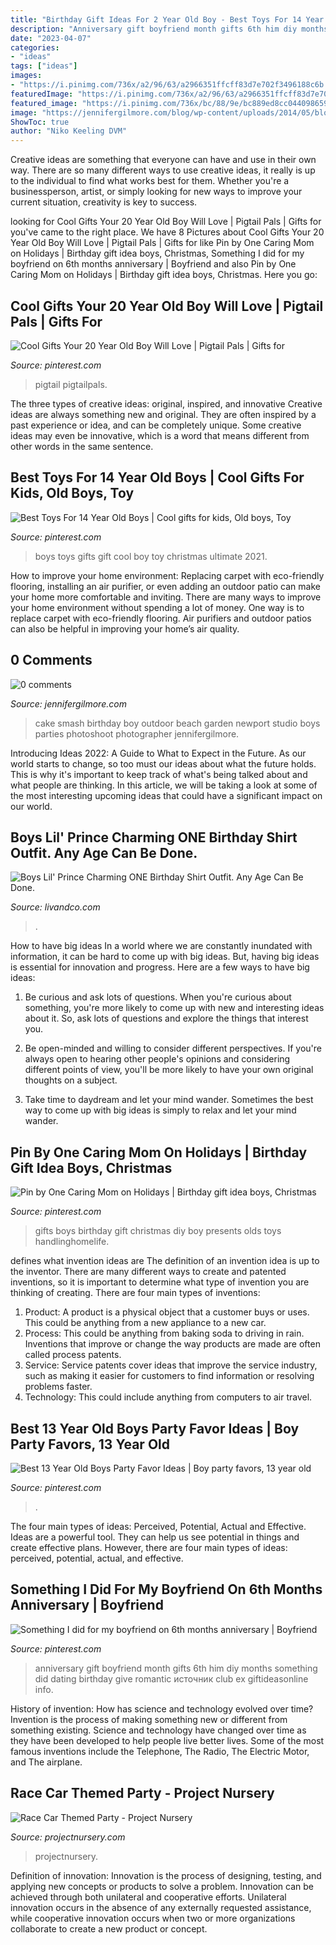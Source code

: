 ```yaml
---
title: "Birthday Gift Ideas For 2 Year Old Boy - Best Toys For 14 Year Old Boys"
description: "Anniversary gift boyfriend month gifts 6th him diy months something did dating birthday give romantic источник club ex giftideasonline info"
date: "2023-04-07"
categories:
- "ideas"
tags: ["ideas"]
images:
- "https://i.pinimg.com/736x/a2/96/63/a2966351ffcff83d7e702f3496188c6b.jpg"
featuredImage: "https://i.pinimg.com/736x/a2/96/63/a2966351ffcff83d7e702f3496188c6b.jpg"
featured_image: "https://i.pinimg.com/736x/bc/88/9e/bc889ed8cc04409865916695c2754a0c.jpg"
image: "https://jennifergilmore.com/blog/wp-content/uploads/2014/05/blog_gilmore_studios_photo_orange_county_newport_beach_family_portrait_cake_smash_outdoor_one_yr_old_boy_cowboy_boots_spencer_3.jpg"
ShowToc: true
author: "Niko Keeling DVM"
---
```



Creative ideas are something that everyone can have and use in their own way. There are so many different ways to use creative ideas, it really is up to the individual to find what works best for them. Whether you're a businessperson, artist, or simply looking for new ways to improve your current situation, creativity is key to success.

	

		
looking for Cool Gifts Your 20 Year Old Boy Will Love | Pigtail Pals | Gifts for you've came to the right place. We have 8 Pictures about Cool Gifts Your 20 Year Old Boy Will Love | Pigtail Pals | Gifts for like Pin by One Caring Mom on Holidays | Birthday gift idea boys, Christmas, Something I did for my boyfriend on 6th months anniversary | Boyfriend and also Pin by One Caring Mom on Holidays | Birthday gift idea boys, Christmas. Here you go:
		
    
## Cool Gifts Your 20 Year Old Boy Will Love | Pigtail Pals | Gifts For

<img loading=lazy src="https://i.pinimg.com/736x/e3/08/68/e30868a0f7d8664103b358c1b748d39e.jpg" onerror="this.onerror=null;this.src='https://tse3.mm.bing.net/th?id=OIP.T22oEyDfFi1Nel06pirlhgHaPj&amp;pid=15.1';" alt="Cool Gifts Your 20 Year Old Boy Will Love | Pigtail Pals | Gifts for">

_Source: pinterest.com_

>pigtail pigtailpals. 

	

The three types of creative ideas: original, inspired, and innovative
Creative ideas are always something new and original. They are often inspired by a past experience or idea, and can be completely unique. Some creative ideas may even be innovative, which is a word that means different from other words in the same sentence.

    
## Best Toys For 14 Year Old Boys | Cool Gifts For Kids, Old Boys, Toy

<img loading=lazy src="https://i.pinimg.com/736x/34/28/75/3428755b5185817e2c810cd60eed8ee4.jpg" onerror="this.onerror=null;this.src='https://tse3.mm.bing.net/th?id=OIP.SlgRm770Ms9Wd3VybXOfVAHaLH&amp;pid=15.1';" alt="Best Toys For 14 Year Old Boys | Cool gifts for kids, Old boys, Toy">

_Source: pinterest.com_

>boys toys gifts gift cool boy toy christmas ultimate 2021. 

	

How to improve your home environment: Replacing carpet with eco-friendly flooring, installing an air purifier, or even adding an outdoor patio can make your home more comfortable and inviting.
There are many ways to improve your home environment without spending a lot of money. One way is to replace carpet with eco-friendly flooring. Air purifiers and outdoor patios can also be helpful in improving your home’s air quality.

    
## 0 Comments

<img loading=lazy src="https://jennifergilmore.com/blog/wp-content/uploads/2014/05/blog_gilmore_studios_photo_orange_county_newport_beach_family_portrait_cake_smash_outdoor_one_yr_old_boy_cowboy_boots_spencer_3.jpg" onerror="this.onerror=null;this.src='https://tse4.mm.bing.net/th?id=OIP.eNTemHv8N5j3nnTWCMJUDAHaFS&amp;pid=15.1';" alt="0 comments">

_Source: jennifergilmore.com_

>cake smash birthday boy outdoor beach garden newport studio boys parties photoshoot photographer jennifergilmore. 

	

Introducing Ideas 2022: A Guide to What to Expect in the Future. As our world starts to change, so too must our ideas about what the future holds. This is why it's important to keep track of what's being talked about and what people are thinking. In this article, we will be taking a look at some of the most interesting upcoming ideas that could have a significant impact on our world.

    
## Boys Lil&#039; Prince Charming ONE Birthday Shirt Outfit. Any Age Can Be Done.

<img loading=lazy src="https://www.livandco.com/uploads/2/4/3/8/24388479/s418512191466671527_p155_i20_w665.jpeg" onerror="this.onerror=null;this.src='https://tse2.mm.bing.net/th?id=OIP.4RL3hq4XM-26uOP-foFl8gHaLZ&amp;pid=15.1';" alt="Boys Lil&#039; Prince Charming ONE Birthday Shirt Outfit. Any Age Can Be Done.">

_Source: livandco.com_

>. 

	

How to have big ideas
In a world where we are constantly inundated with information, it can be hard to come up with big ideas. But, having big ideas is essential for innovation and progress. Here are a few ways to have big ideas:
1) Be curious and ask lots of questions. When you're curious about something, you're more likely to come up with new and interesting ideas about it. So, ask lots of questions and explore the things that interest you.

2) Be open-minded and willing to consider different perspectives. If you're always open to hearing other people's opinions and considering different points of view, you'll be more likely to have your own original thoughts on a subject.

3) Take time to daydream and let your mind wander. Sometimes the best way to come up with big ideas is simply to relax and let your mind wander.

    
## Pin By One Caring Mom On Holidays | Birthday Gift Idea Boys, Christmas

<img loading=lazy src="https://i.pinimg.com/736x/a2/96/63/a2966351ffcff83d7e702f3496188c6b.jpg" onerror="this.onerror=null;this.src='https://tse1.mm.bing.net/th?id=OIP.Ok_e2D09x3-v68Sax5W6AAHaP7&amp;pid=15.1';" alt="Pin by One Caring Mom on Holidays | Birthday gift idea boys, Christmas">

_Source: pinterest.com_

>gifts boys birthday gift christmas diy boy presents olds toys handlinghomelife. 

	

defines what invention ideas are
The definition of an invention idea is up to the inventor. 
There are many different ways to create and patented inventions, so it is important to determine what type of invention you are thinking of creating. There are four main types of inventions: 
1) Product: A product is a physical object that a customer buys or uses. This could be anything from a new appliance to a new car. 
2) Process: This could be anything from baking soda to driving in rain. Inventions that improve or change the way products are made are often called process patents. 
3) Service: Service patents cover ideas that improve the service industry, such as making it easier for customers to find information or resolving problems faster. 
4) Technology: This could include anything from computers to air travel.

    
## Best 13 Year Old Boys Party Favor Ideas | Boy Party Favors, 13 Year Old

<img loading=lazy src="https://i.pinimg.com/736x/bc/88/9e/bc889ed8cc04409865916695c2754a0c.jpg" onerror="this.onerror=null;this.src='https://tse1.mm.bing.net/th?id=OIP.gIU4wl8W9IRdjEWOJ5UlIgHaPG&amp;pid=15.1';" alt="Best 13 Year Old Boys Party Favor Ideas | Boy party favors, 13 year old">

_Source: pinterest.com_

>. 

	

The four main types of ideas: Perceived, Potential, Actual and Effective.
Ideas are a powerful tool. They can help us see potential in things and create effective plans. However, there are four main types of ideas: perceived, potential, actual, and effective.

    
## Something I Did For My Boyfriend On 6th Months Anniversary | Boyfriend

<img loading=lazy src="https://i.pinimg.com/736x/56/4b/51/564b510e717860cce5cbae9ed3d1fe6f---months-anniversary--month-anniversary-gift-ideas-for-boyfriend.jpg" onerror="this.onerror=null;this.src='https://tse2.mm.bing.net/th?id=OIP.VwlT27lfHm2b6rpqduHG3gHaJ3&amp;pid=15.1';" alt="Something I did for my boyfriend on 6th months anniversary | Boyfriend">

_Source: pinterest.com_

>anniversary gift boyfriend month gifts 6th him diy months something did dating birthday give romantic источник club ex giftideasonline info. 

	

History of invention: How has science and technology evolved over time?
Invention is the process of making something new or different from something existing. Science and technology have changed over time as they have been developed to help people live better lives. Some of the most famous inventions include the Telephone, The Radio, The Electric Motor, and The airplane.

    
## Race Car Themed Party - Project Nursery

<img loading=lazy src="https://projectnursery.com/wp-content/uploads/2016/06/20150906_125321.jpg" onerror="this.onerror=null;this.src='https://tse3.mm.bing.net/th?id=OIP.7LUWs1jbdiIRNWYdNNw6BwHaNK&amp;pid=15.1';" alt="Race Car Themed Party - Project Nursery">

_Source: projectnursery.com_

>projectnursery. 

	

Definition of innovation:
Innovation is the process of designing, testing, and applying new concepts or products to solve a problem. Innovation can be achieved through both unilateral and cooperative efforts. Unilateral innovation occurs in the absence of any externally requested assistance, while cooperative innovation occurs when two or more organizations collaborate to create a new product or concept.

